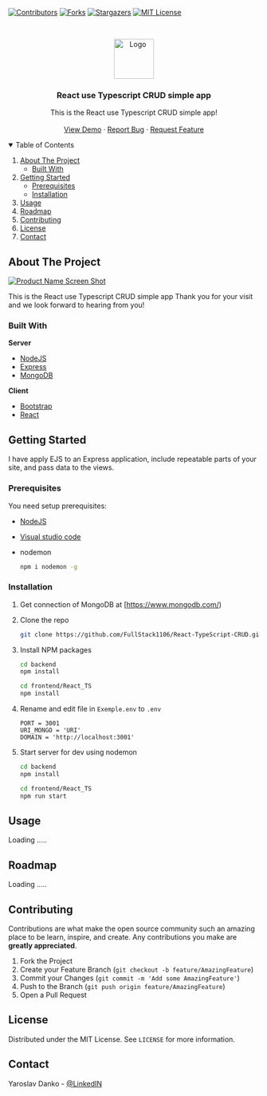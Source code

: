 
[![Contributors][contributors-shield]][contributors-url]
[![Forks][forks-shield]][forks-url]
[![Stargazers][stars-shield]][stars-url]
[![MIT License][license-shield]][license-url] 



<!-- PROJECT LOGO -->
<br />
<p align="center">
  <a href="https://sauanla.com/wp-content/uploads/2020/06/ico-logo-sauanla2-300x245.png">
    <img src="https://sauanla.com/wp-content/uploads/2020/06/ico-logo-sauanla2-300x245.png" alt="Logo" width="80" height="80">
  </a>

  <h3 align="center">React use Typescript CRUD simple app</h3>

  <p align="center">
    This is the React use Typescript CRUD simple app! 
    <br />
    <br />
    <a href="https://sal-react-demo-client.herokuapp.com/">View Demo</a>
    ·
    <a href="https://github.com/FullStack1106/React-TypeScript-CRUD/issues">Report Bug</a>
    ·
    <a href="https://github.com/FullStack1106/React-TypeScript-CRUD/issues">Request Feature</a> 
  </p>
</p>



<!-- TABLE OF CONTENTS -->
<details open="open">
  <summary>Table of Contents</summary>
  <ol>
    <li>
      <a href="#about-the-project">About The Project</a>
      <ul>
        <li><a href="#built-with">Built With</a></li>
      </ul>
    </li>
    <li>
      <a href="#getting-started">Getting Started</a>
      <ul>
        <li><a href="#prerequisites">Prerequisites</a></li>
        <li><a href="#installation">Installation</a></li>
      </ul>
    </li>
    <li><a href="#usage">Usage</a></li>
    <li><a href="#roadmap">Roadmap</a></li>
    <li><a href="#contributing">Contributing</a></li>
    <li><a href="#license">License</a></li>
    <li><a href="#contact">Contact</a></li> 
  </ol>
</details>



<!-- ABOUT THE PROJECT -->
## About The Project
[![Product Name Screen Shot][product-screenshot]](https://sal-react-demo-client.herokuapp.com/)

This is the React use Typescript CRUD simple app
Thank you for your visit and we look forward to hearing from you!

### Built With

**Server**
* [NodeJS](https://nodejs.org)
* [Express](https://expressjs.com)
* [MongoDB](https://www.mongodb.com)

**Client** 
* [Bootstrap](https://getbootstrap.com)
* [React](https://reactjs.org/)



<!-- GETTING STARTED -->
## Getting Started

I have apply EJS to an Express application, include repeatable parts of your site, and pass data to the views.

### Prerequisites

You need setup prerequisites: 
*   [NodeJS](https://nodejs.org/)
*   [Visual studio code](https://code.visualstudio.com/)

* nodemon
  ```sh
  npm i nodemon -g
  ```
  
### Installation

1. Get connection of MongoDB at [https://www.mongodb.com/)
2. Clone the repo
   ```sh
   git clone https://github.com/FullStack1106/React-TypeScript-CRUD.git
   ```
3. Install NPM packages
   ```sh
   cd backend
   npm install
   
   cd frontend/React_TS
   npm install 
   ```
4. Rename and edit file in `Exemple.env` to `.env`

   ```env
   PORT = 3001
   URI_MONGO = 'URI'
   DOMAIN = 'http://localhost:3001'
   ```
5. Start server
    for dev using nodemon
   ```sh
   cd backend
   npm install 
   
   cd frontend/React_TS
   npm run start
   ```


<!-- USAGE EXAMPLES -->
## Usage
Loading .....
<!-- ROADMAP -->
## Roadmap

Loading .....

<!-- CONTRIBUTING -->
## Contributing

Contributions are what make the open source community such an amazing place to be learn, inspire, and create. Any contributions you make are **greatly appreciated**.

1. Fork the Project
2. Create your Feature Branch (`git checkout -b feature/AmazingFeature`)
3. Commit your Changes (`git commit -m 'Add some AmazingFeature'`)
4. Push to the Branch (`git push origin feature/AmazingFeature`)
5. Open a Pull Request


<!-- LICENSE -->
## License

Distributed under the MIT License. See `LICENSE` for more information.



<!-- CONTACT -->
## Contact

Yaroslav Danko - [@LinkedIN](https://www.linkedin.com/in/yaroslav-danko-922a53258/)




<!-- MARKDOWN LINKS & IMAGES -->
<!-- https://www.markdownguide.org/basic-syntax/#reference-style-links -->
[contributors-shield]: https://img.shields.io/github/contributors/FullStack1106/React-TypeScript-CRUD.svg?style=for-the-badge
[contributors-url]: https://github.com/FullStack1106/React-TypeScript-CRUD/graphs/contributors
[forks-shield]: https://img.shields.io/github/forks/FullStack1106/React-TypeScript-CRUD.svg?style=for-the-badge
[forks-url]: https://github.com/FullStack1106/React-TypeScript-CRUD/network/members
[stars-shield]: https://img.shields.io/github/stars/FullStack1106/React-TypeScript-CRUD.svg?style=for-the-badge
[stars-url]: https://github.com/FullStack1106/React-TypeScript-CRUD/stargazers
[issues-shield]: https://img.shields.io/github/issues/FullStack1106/React-TypeScript-CRUD.svg?style=for-the-badge
[issues-url]: https://github.com/FullStack1106/React-TypeScript-CRUD/issues
[license-shield]: https://img.shields.io/github/license/FullStack1106/React-TypeScript-CRUD.svg?style=for-the-badge
[license-url]: https://github.com/FullStack1106/React-TypeScript-CRUD/blob/main/LICENSE.txt
[product-screenshot]: https://i.imgur.com/CnZDnI6.png
